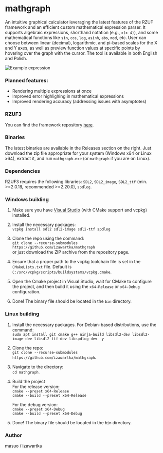 # mathgraph
An intuitive graphical calculator leveraging the latest features of the RZUF framework and an efficient custom mathematical expression parser. It supports algebraic expressions, shorthand notation (e.g., `x(x-4)`), and some mathematical functions like `sin`, `cos`, `log`, `asinh`, `abs`, `mod`, etc. User can choose between linear (decimal), logarithmic, and pi-based scales for the X and Y axes, as well as preview function values at specific points by hovering over the graph with the cursor. The tool is available in both English and Polish.

![Example expression](https://maseuko.pl/res/mathgraph.png)

### Planned features:
- Rendering multiple expressions at once
- Improved error highlighing in mathematical expressions
- Improved rendering accuracy (addressing issues with asymptotes)

### RZUF3
You can find the framework repository [here](https://github.com/izawartka/rzuf3).

### Binaries
The latest binaries are available in the Releases section on the right. Just download the zip file appropriate for your system (Windows x64 or Linux x64), extract it, and run `mathgraph.exe` (or `mathgraph` if you are on Linux).

### Dependencies
RZUF3 requires the following libraries: `SDL2`, `SDL2_image`, `SDL2_ttf` (min. >=2.0.18, recommended >=2.20.0), `spdlog`.

### Windows building
1. Make sure you have [Visual Studio](https://visualstudio.microsoft.com/) (with CMake support and vcpkg) installed.

2. Install the necessary packages:  
   `vcpkg install sdl2 sdl2-image sdl2-ttf spdlog`

3. Clone the repo using the command:  
    `git clone --recurse-submodules https://github.com/izawartka/mathgraph`  
    or just download the ZIP archive from the repository page.

4. Ensure that a proper path to the vcpkg toolchain file is set in the `CMakeLists.txt` file. Default is `C:/src/vcpkg/scripts/buildsystems/vcpkg.cmake`.

5. Open the Cmake project in Visual Studio, wait for CMake to configure the project, and then build it using the `x64-Release` or `x64-Debug` configuration.

6. Done! The binary file should be located in the `bin` directory.

### Linux building
1. Install the necessary packages. For Debian-based distributions, use the command:  
   `sudo apt install git cmake g++ ninja-build libsdl2-dev libsdl2-image-dev libsdl2-ttf-dev libspdlog-dev -y`

2. Clone the repo:  
   `git clone --recurse-submodules https://github.com/izawartka/mathgraph`.

3. Navigate to the directory:  
   `cd mathgraph`.

4. Build the project  
   For the release version:  
   `cmake --preset x64-Release`  
   `cmake --build --preset x64-Release`  

   For the debug version:  
   `cmake --preset x64-Debug`  
   `cmake --build --preset x64-Debug`  

5. Done! The binary file should be located in the `bin` directory.

### Author
masuo / izawartka

